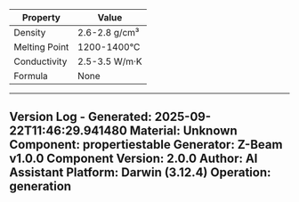| Property | Value |
|----------|-------|
| Density | 2.6-2.8 g/cm³ |
| Melting Point | 1200-1400°C |
| Conductivity | 2.5-3.5 W/m·K |
| Formula | None |


---
Version Log - Generated: 2025-09-22T11:46:29.941480
Material: Unknown
Component: propertiestable
Generator: Z-Beam v1.0.0
Component Version: 2.0.0
Author: AI Assistant
Platform: Darwin (3.12.4)
Operation: generation
---